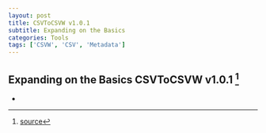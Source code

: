 ```yaml
---
layout: post
title: CSVToCSVW v1.0.1
subtitle: Expanding on the Basics
categories: Tools
tags: ['CSVW', 'CSV', 'Metadata']
---
```


## Expanding on the Basics CSVToCSVW v1.0.1 [^fn1]

-

[^fn1]: [source](https://github.com/Mat-O-Lab/CSVtoCSVW/releases/tag/v1.0.1)